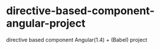 # directive-based-component-angular-project
directive based component Angular(1.4) + (Babel) project
